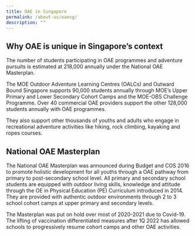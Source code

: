 ```yaml
---
title: OAE in Singapore
permalink: /about-us/oaesg/
description: ""
---
```

## Why OAE is unique in Singapore’s context
The number of students participating in OAE programmes and adventure pursuits is estimated at 218,000 annually under the National OAE Masterplan.

The MOE Outdoor Adventure Learning Centres (OALCs) and Outward Bound Singapore supports 90,000 students annually through MOE’s Upper Primary and Lower Secondary Cohort Camps and the MOE-OBS Challenge Programme. Over 40 commercial OAE providers support the other 128,000 students annually with OAE programmes.

They also support other thousands of youths and adults who engage in recreational adventure activities like hiking, rock climbing, kayaking and ropes courses.

## National OAE Masterplan
The National OAE Masterplan was announced during Budget and COS 2016 to promote holistic development for all youths through a OAE pathway from primary to post-secondary school level. All primary and secondary school students are equipped with outdoor living skills, knowledge and attitude through the OE in Physical Education (PE) Curriculum introduced in 2014. They are provided with authentic outdoor environments through 2 to 3 school cohort camps at upper primary and secondary levels.

The Masterplan was put on hold over most of 2020-2021 due to Covid-19. The lifting of vaccination differentiated measures after 1Q 2022 has allowed schools to progressively resume cohort camps and other OAE activities.